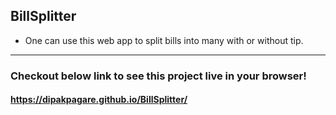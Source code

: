 ## BillSplitter
+ One can use this web app to split bills into many with or without tip.
---
### Checkout below link to see this project live in your browser!
#### https://dipakpagare.github.io/BillSplitter/
